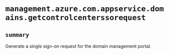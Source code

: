 # `management.azure.com.appservice.domains.getcontrolcenterssorequest`

## `summary`
Generate a single sign-on request for the domain management portal.


